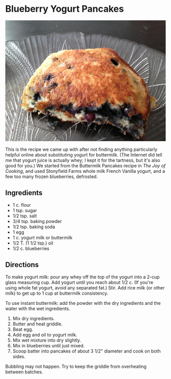 [photographed]: ../indices/photographed.html

# Blueberry Yogurt Pancakes

![half pancakes](../images/half_pancakes.jpg)

This is the recipe we came up with after not finding anything particularly helpful online about substituting yogurt for buttermilk. (The Internet did tell me that yogurt juice is actually whey; I kept it for the tartness, but it's also good for you.) We started from the Buttermilk Pancakes recipe in _The Joy of Cooking_, and used Stonyfield Farms whole milk French Vanilla yogurt, and a few too many frozen blueberries, defrosted.

## Ingredients

* 1 c. flour
* 1 tsp. sugar
* 1/2 tsp. salt
* 3/4 tsp. baking powder
* 1/2 tsp. baking soda
* 1 egg
* 1 c. yogurt milk or buttermilk
* 1/2 T. (1 1/2 tsp.) oil
* 1/2 c. blueberries

## Directions

To make yogurt milk: pour any whey off the top of the yogurt into a 2-cup glass measuring cup. Add yogurt until you reach about 1/2 c. (If you're using whole fat yogurt, avoid any separated fat.) Stir. Add rice milk (or other milk) to get up to 1 cup at buttermilk consistency.

To use instant buttermilk: add the powder with the dry ingredients and the water with the wet ingredients. 

1. Mix dry ingredients.
2. Butter and heat griddle.
3. Beat egg.
4. Add egg and oil to yogurt milk.
5. Mix wet mixture into dry slightly.
6. Mix in blueberries until just mixed.
7. Scoop batter into pancakes of about 3 1/2" diameter and cook on both sides.

Bubbling may not happen. Try to keep the griddle from overheating between batches.
